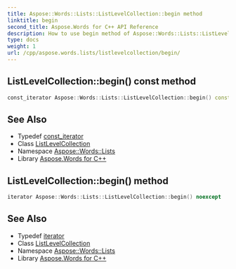 ```yaml
---
title: Aspose::Words::Lists::ListLevelCollection::begin method
linktitle: begin
second_title: Aspose.Words for C++ API Reference
description: How to use begin method of Aspose::Words::Lists::ListLevelCollection class in C++.
type: docs
weight: 1
url: /cpp/aspose.words.lists/listlevelcollection/begin/
---
```

## ListLevelCollection::begin() const method




```cpp
const_iterator Aspose::Words::Lists::ListLevelCollection::begin() const noexcept
```

## See Also

* Typedef [const_iterator](../const_iterator/)
* Class [ListLevelCollection](../)
* Namespace [Aspose::Words::Lists](../../)
* Library [Aspose.Words for C++](../../../)
## ListLevelCollection::begin() method




```cpp
iterator Aspose::Words::Lists::ListLevelCollection::begin() noexcept
```

## See Also

* Typedef [iterator](../iterator/)
* Class [ListLevelCollection](../)
* Namespace [Aspose::Words::Lists](../../)
* Library [Aspose.Words for C++](../../../)
